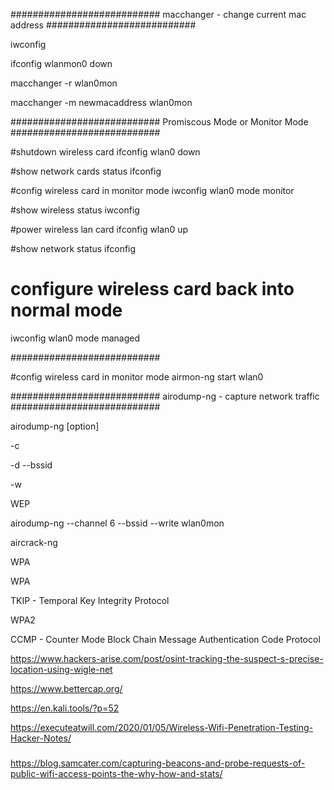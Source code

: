 
###########################
macchanger - change current mac address
###########################


iwconfig

ifconfig wlanmon0 down

macchanger -r wlan0mon

macchanger -m newmacaddress wlan0mon

###########################
Promiscous Mode or Monitor Mode
###########################

#shutdown wireless card
ifconfig wlan0 down

#show network cards status
ifconfig

#config wireless card in monitor mode
iwconfig wlan0 mode monitor

#show wireless status
iwconfig

#power wireless lan card
ifconfig wlan0 up

#show network status
ifconfig

# configure wireless card back into normal mode
iwconfig wlan0 mode managed

###########################

#config wireless card in monitor mode
airmon-ng start wlan0


###########################
airodump-ng - capture network traffic
###########################

airodump-ng [option] <interface>

-c <channel>

-d <bssid>
--bssid <bssid>

-w <dumpfile>

WEP 

airodump-ng --channel 6 --bssid <mac> --write <filename> wlan0mon

aircrack-ng <filename>

WPA

WPA

TKIP - Temporal Key Integrity Protocol

WPA2

CCMP - Counter Mode Block Chain Message Authentication Code Protocol




https://www.hackers-arise.com/post/osint-tracking-the-suspect-s-precise-location-using-wigle-net


https://www.bettercap.org/

https://en.kali.tools/?p=52

https://executeatwill.com/2020/01/05/Wireless-Wifi-Penetration-Testing-Hacker-Notes/






### 

<https://blog.samcater.com/capturing-beacons-and-probe-requests-of-public-wifi-access-points-the-why-how-and-stats/>